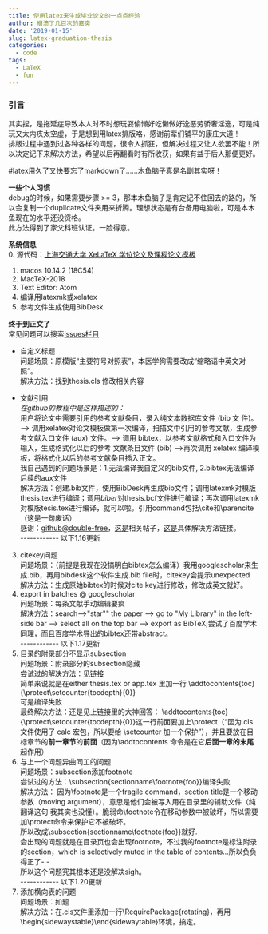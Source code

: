 ```yaml
---
title: 使用latex来生成毕业论文的一点点经验
author: 崩溃了几百次的嘉奕
date: '2019-01-15'
slug: latex-graduation-thesis
categories:
  - code
tags:
  - LaTeX
  - fun
---
```

### **引言**  
其实捏，是拖延症导致本人时不时想玩耍偷懒好吃懒做好逸恶劳骄奢淫逸，可是纯玩又太内疚太空虚，于是想到用latex排版咯，感谢前辈们铺平的康庄大道！  
排版过程中遇到过各种各样的问题，很令人抓狂，但解决过程又让人欲罢不能！所以决定记下来解决方法，希望以后再翻看时有所收获，如果有益于后人那便更好。  

\#latex用久了又快要忘了markdown了……木鱼脑子真是名副其实呀！  

**一些个人习惯**  
debug的时候，如果需要步骤 >= 3，那本木鱼脑子是肯定记不住回去的路的，所以会复制一个duplicate文件夹用来折腾。理想状态是有台备用电脑啦，可是本木鱼现在的水平还没资格。  
此方法得到了家父科班认证。一脸得意。  

**系统信息**  
0. 源代码：[上海交通大学 XeLaTeX 学位论文及课程论文模板](https://github.com/sjtug/SJTUThesis)  
1. macos 10.14.2 (18C54)  
2. MacTeX-2018  
3. Text Editor: Atom    
4. 编译用latexmk或xelatex    
5. 参考文件生成使用BibDesk  

**终于到正文了**  
常见问题可以搜索[issues栏目](https://github.com/sjtug/SJTUThesis/issues?utf8=✓&q=参考文献)  

* 自定义标题  
问题场景：原模版“主要符号对照表”，本医学狗需要改成“缩略语中英文对照”。  
解决方法：找到thesis.cls 修改相关内容

* 文献引用  
  _在github的教程中是这样描述的：_  
用户将论文中需要引用的参考文献条目，录入纯文本数据库文件 (bib 文
件)。 --> 调用xelatex对论文模板做第一次编译，扫描文中引用的参考文献，生成参
考文献入口文件 (aux) 文件。--> 调用 bibtex，以参考文献格式和入口文件为输入，生成格式化以后的参考
文献条目文件 (bib) -->再次调用 xelatex 编译模板，将格式化以后的参考文献条目插入正文。   
我自己遇到的问题场景是：1.无法编译我自定义的bib文件, 2.bibtex无法编译后续的aux文件  
解决方法：创建.bib文件，使用BibDesk再生成bib文件；调用latexmk对模版thesis.tex进行编译；调用*biber*对thesis.bcf文件进行编译；再次调用latexmk对模版tesis.tex进行编译，就可以啦。引用command包括\cite和\parencite（这是一句废话）  
感谢：[github@double-free](https://github.com/double-free)，[这是](https://github.com/sjtug/SJTUThesis/issues/204)相关帖子，[这是](https://www.jianshu.com/p/50464c7c5ffe)具体解决方法链接。  
------------ 以下1.16更新  
3. citekey问题  
问题场景：（前提是我现在没搞明白bibtex怎么编译）我用googlescholar来生成.bib，再用bibdesk这个软件生成.bib file时，citekey会提示unexpected  
解决方法：生成原始bibtex的时候对cite key进行修改，修改成英文就好。  
4. export in batches @ googlescholar  
问题场景：每条文献手动编辑要疯  
解决方法：search-->"star"" the paper --> go to "My Library" in the left-side bar --> select all on the top bar --> export as BibTeX;尝试了百度学术同理，而且百度学术导出的bibtex还带abstract。  
------------ 以下1.17更新
5. 目录的附录部分不显示subsection  
问题场景：附录部分的subsection隐藏  
尝试过的解决方法：[见链接](https://github.com/sjtug/SJTUThesis/issues/403)  
简单来说就是在either thesis.tex or app.tex 里加一行 \addtocontents{toc}{\protect\setcounter{tocdepth}{0}}  
可是编译失败  
最终解决方法：还是见上链接里的大神回答： \addtocontents{toc}{\protect\setcounter{tocdepth}{0}}这一行前面要加上\protect（“因为.cls文件使用了 calc 宏包，所以要给 \setcounter 加一个保护”），并且要放在目标章节的**前一章节**的**前面**（因为\addtocontents 命令是在它**后面一章的末尾**起作用）  
6. 与上一个问题异曲同工的问题  
问题场景：subsection添加footnote  
尝试过的方法：\subsection{sectionname\footnote{foo}}编译失败  
解决方法： 因为\footnote是一个fragile command，section title是一个移动参数（moving argument），意思是他们会被写入用在目录里的辅助文件（纯翻译这句 我其实也没懂）。脆弱命\footnote令在移动参数中被破坏，所以需要加\protect命令来保护它不被破坏。  
所以改成\subsection{sectionname\footnote{foo}}就好.  
会出现的问题就是在目录页也会出现footnote，不过我的footnote是标注附录的section，which is selectively muted in the table of contents...所以负负得正了- -   
所以这个问题究其根本还是没解决sigh。  
------------ 以下1.20更新  
7. 添加横向表的问题  
问题场景：如题  
解决方法：在.cls文件里添加一行\RequirePackage{rotating}，再用\begin{sidewaystable}\end{sidewaytable}环境，搞定。
